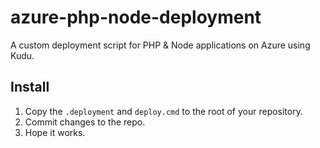 # azure-php-node-deployment
A custom deployment script for PHP &amp; Node applications on Azure using Kudu.

## Install
1. Copy the `.deployment` and `deploy.cmd` to the root of your repository.
2. Commit changes to the repo.
3. Hope it works. 